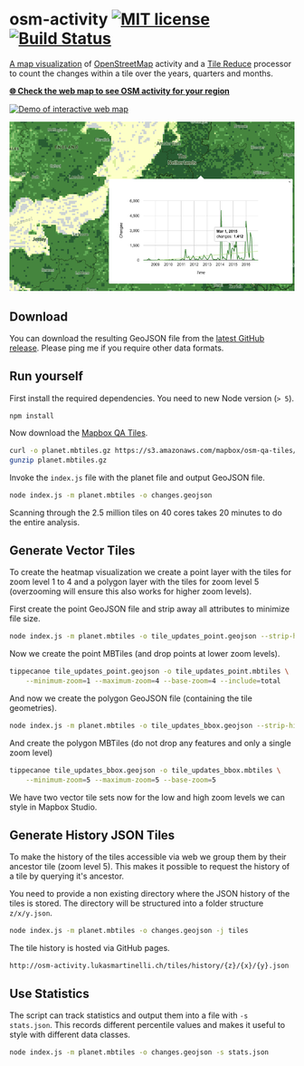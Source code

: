 # osm-activity [![MIT license](https://img.shields.io/badge/license-MIT-blue.svg)](https://tldrlegal.com/license/mit-license) [![Build Status](https://travis-ci.org/lukasmartinelli/osm-activity.svg?branch=gh-pages)](https://travis-ci.org/lukasmartinelli/osm-activity)

[A map visualization](http://osm-activity.lukasmartinelli.ch) of [OpenStreetMap]() activity and a [Tile Reduce](https://github.com/mapbox/tile-reduce) processor to count
the changes within a tile over the years, quarters and months.

[**:globe_with_meridians: Check the web map to see OSM activity for your region**](http://osm-activity.lukasmartinelli.ch)

[![Demo of interactive web map](mapdemo.gif)](http://osm-activity.lukasmartinelli.ch)

[![Demo of statistics](statdemo.png)](http://osm-activity.lukasmartinelli.ch)

## Download

You can download the resulting GeoJSON file from the [latest GitHub release](https://github.com/lukasmartinelli/osm-activity/releases/latest). Please ping me if you require other data formats.

## Run yourself

First install the required dependencies. You need to new Node version (`> 5`).

```
npm install
```

Now download the [Mapbox QA Tiles](https://www.mapbox.com/blog/osm-qa-tiles/).

```bash
curl -o planet.mbtiles.gz https://s3.amazonaws.com/mapbox/osm-qa-tiles/latest.planet.mbtiles.gz
gunzip planet.mbtiles.gz
```

Invoke the `index.js` file with the planet file and output GeoJSON file.

```bash
node index.js -m planet.mbtiles -o changes.geojson
```

Scanning through the 2.5 million tiles on 40 cores takes 20 minutes to do the entire analysis.


## Generate Vector Tiles

To create the heatmap visualization we create a point layer with the tiles for zoom level 1 to 4
and a polygon layer with the tiles for zoom level 5 (overzooming will ensure this also works for higher zoom levels).

First create the point GeoJSON file and strip away all attributes to minimize file size.

```bash
node index.js -m planet.mbtiles -o tile_updates_point.geojson --strip-history --point
```

Now we create the point MBTiles (and drop points at lower zoom levels).

```bash
tippecanoe tile_updates_point.geojson -o tile_updates_point.mbtiles \
    --minimum-zoom=1 --maximum-zoom=4 --base-zoom=4 --include=total
```

And now we create the polygon GeoJSON file (containing the tile geometries).

```bash
node index.js -m planet.mbtiles -o tile_updates_bbox.geojson --strip-history
```

And create the polygon MBTiles (do not drop any features and only a single zoom level)

```bash
tippecanoe tile_updates_bbox.geojson -o tile_updates_bbox.mbtiles \
    --minimum-zoom=5 --maximum-zoom=5 --base-zoom=5
```

We have two vector tile sets now for the low and high zoom levels we can style in Mapbox Studio.

## Generate History JSON Tiles

To make the history of the tiles accessible via web we group them by their ancestor tile (zoom level 5).
This makes it possible to request the history of a tile by querying it's ancestor.

You need to provide a non existing directory where the JSON history of the tiles is stored.
The directory will be structured into a folder structure `z/x/y.json`.

```bash
node index.js -m planet.mbtiles -o changes.geojson -j tiles
```

The tile history is hosted via GitHub pages.

```
http://osm-activity.lukasmartinelli.ch/tiles/history/{z}/{x}/{y}.json
```

## Use Statistics

The script can track statistics and output them into a file with `-s stats.json`.
This records different percentile values and makes it useful to style with different data classes.

```bash
node index.js -m planet.mbtiles -o changes.geojson -s stats.json
```
